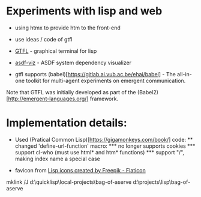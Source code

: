 # Experiments with lisp and web

+ using htmx to provide htm to the front-end
+ use ideas / code of gtfl

+ [GTFL](https://martin-loetzsch.de/gtfl/index.html) - graphical terminal for lisp
+ [asdf-viz](https://github.com/guicho271828/asdf-viz) - ASDF system dependency visualizer

+ gtfl supports (babel)[https://gitlab.ai.vub.ac.be/ehai/babel] - The all-in-one toolkit for multi-agent experiments on emergent communication.

Note that GTFL was initially developed as part of the (Babel2)[http://emergent-languages.org/] framework.


# Implementation details:

* Used (Pratical Common Lisp)[https://gigamonkeys.com/book/] code:
** changed 'define-url-function' macro:
*** no longer supports cookies
*** support cl-who (must use html* and htm* functions)
*** support "/", making index name a special case

* favicon from <a href="https://www.flaticon.com/free-icons/lisp" title="lisp icons">Lisp icons created by Freepik - Flaticon</a>


mklink /J d:\quicklisp\local-projects\bag-of-aserve d:\projects\lisp\bag-of-aserve


<!--


https://project-awesome.org/CodyReichert/awesome-cl
* Interactive SSR
* clog
* spinneret
* snooze
* postmodern


http://www.thoughtstuff.com/rme/
Lead developer for the Cocoa-based user interface for Opusmodus, a music composition application for the Macintosh. Written using Clozure CL.
[Opusmodus](http://opusmodus.com/)


# notes

First, what is a middleware? A middleware is a function which wraps an existing application and returns a new application. [from](https://dnaeon.github.io/common-lisp-web-dev-ningle-middleware/)

-->
